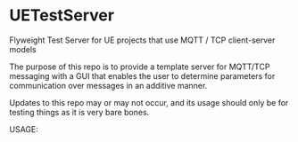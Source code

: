 # UETestServer
Flyweight Test Server for UE projects that use MQTT / TCP client-server models

The purpose of this repo is to provide a template server for MQTT/TCP messaging with a GUI that enables the user to determine parameters for communication over messages in an additive manner.

Updates to this repo may or may not occur, and its usage should only be for testing things as it is very bare bones.

USAGE:
